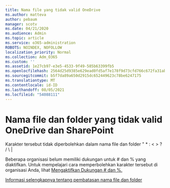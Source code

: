 ```yaml
---
title: Nama file yang tidak valid OneDrive
ms.author: matteva
author: pebaum
manager: scotv
ms.date: 04/21/2020
ms.audience: Admin
ms.topic: article
ms.service: o365-administration
ROBOTS: NOINDEX, NOFOLLOW
localization_priority: Normal
ms.collection: Adm_O365
ms.custom: ''
ms.assetid: 1e27cb97-e3e5-4533-9f49-585b63399fb5
ms.openlocfilehash: 2564d25d9385e629ead0fd5af7e178f9d73cfd766c672fa31abc493185786c76
ms.sourcegitcommit: b5f7da89a650d2915dc652449623c78be6247175
ms.translationtype: MT
ms.contentlocale: id-ID
ms.lasthandoff: 08/05/2021
ms.locfileid: "54088111"
---
```

# <a name="invalid-file-and-folder-names-in-onedrive-and-sharepoint"></a>Nama file dan folder yang tidak valid OneDrive dan SharePoint

Karakter tersebut tidak diperbolehkan dalam nama file dan folder " \* : \< \> ? / \ | 
  
Beberapa organisasi belum memiliki dukungan untuk # dan % yang diaktifkan. Untuk mempelajari cara memperbolehkan karakter tersebut di organisasi Anda, lihat [Mengaktifkan Dukungan # dan %.](https://go.microsoft.com/fwlink/?linkid=862611) 
  
[Informasi selengkapnya tentang pembatasan nama file dan folder](https://go.microsoft.com/fwlink/?linkid=866430)
  

